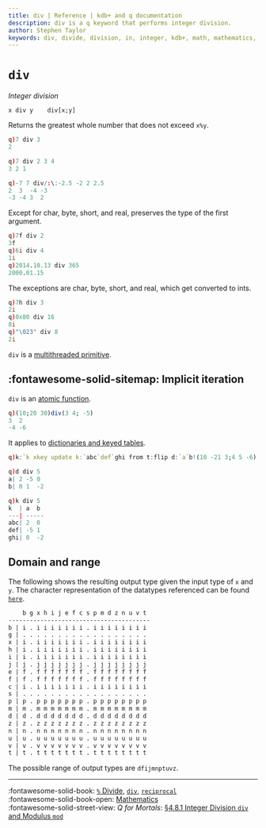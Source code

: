 ```yaml
---
title: div | Reference | kdb+ and q documentation
description: div is a q keyword that performs integer division. 
author: Stephen Taylor
keywords: div, divide, division, in, integer, kdb+, math, mathematics, q
---
```

# `div`




_Integer division_

```syntax
x div y    div[x;y]
```

Returns the greatest whole number that does not exceed `x%y`.

```q
q)7 div 3
2

q)7 div 2 3 4
3 2 1

q)-7 7 div/:\:-2.5 -2 2 2.5
2  3  -4 -3
-3 -4 3  2
```

Except for char, byte, short, and real, preserves the type of the first argument.

```q
q)7f div 2
3f
q)6i div 4
1i
q)2014.10.13 div 365
2000.01.15
```

The exceptions are char, byte, short, and real, which get converted to ints.

```q
q)7h div 3
2i
q)0x80 div 16
8i
q)"\023" div 8
2i
```

`div` is a [multithreaded primitive](../kb/mt-primitives.md).


## :fontawesome-solid-sitemap: Implicit iteration

`div` is an [atomic function](../basics/atomic.md). 

```q
q)(10;20 30)div(3 4; -5)
3  2
-4 -6
```

It applies to [dictionaries and keyed tables](../basics/math.md#dictionaries-and-tables).

```q
q)k:`k xkey update k:`abc`def`ghi from t:flip d:`a`b!(10 -21 3;4 5 -6)

q)d div 5
a| 2 -5 0
b| 0 1  -2

q)k div 5
k  | a  b
---| -----
abc| 2  0
def| -5 1
ghi| 0  -2
```


## Domain and range

The following shows the resulting output type given the input type of `x` and `y`.
The character representation of the datatypes referenced can be found [`here`](../basics/datatypes.md).

```txt
    b g x h i j e f c s p m d z n u v t
----------------------------------------
b | i . i i i i i i i . i i i i i i i i
g | . . . . . . . . . . . . . . . . . .
x | i . i i i i i i i . i i i i i i i i
h | i . i i i i i i i . i i i i i i i i
i | i . i i i i i i i . i i i i i i i i
j | j . j j j j j j j . j j j j j j j j
e | f . f f f f f f f . f f f f f f f f
f | f . f f f f f f f . f f f f f f f f
c | i . i i i i i i i . i i i i i i i i
s | . . . . . . . . . . . . . . . . . .
p | p . p p p p p p p . p p p p p p p p
m | m . m m m m m m m . m m m m m m m m
d | d . d d d d d d d . d d d d d d d d
z | z . z z z z z z z . z z z z z z z z
n | n . n n n n n n n . n n n n n n n n
u | u . u u u u u u u . u u u u u u u u
v | v . v v v v v v v . v v v v v v v v
t | t . t t t t t t t . t t t t t t t t
```

The possible range of output types are `dfijmnptuvz`.

----
:fontawesome-solid-book: 
[`%` Divide](divide.md), [`div`](div.md), [`reciprocal`](reciprocal.md) 
<br>
:fontawesome-solid-book-open: 
[Mathematics](../basics/math.md)
<br>
:fontawesome-solid-street-view: 
_Q for Mortals_: [§4.8.1 Integer Division `div` and Modulus `mod`](/q4m3/4_Operators/#481-integer-division-div-and-modulus-mod)
